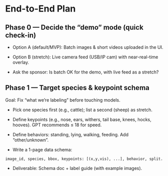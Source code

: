 # End-to-End Plan

## Phase 0 — Decide the “demo” mode (quick check-in)

- Option A (default/MVP): Batch images & short videos uploaded in the UI.

- Option B (stretch): Live camera feed (USB/IP cam) with near-real-time overlay.

- Ask the sponsor: Is batch OK for the demo, with live feed as a stretch?

## Phase 1 — Target species & keypoint schema

Goal: Fix “what we’re labeling” before touching models.

- Pick one species first (e.g., cattle); list a second (sheep) as stretch.

- Define keypoints (e.g., nose, ears, withers, tail base, knees, hocks, hooves).
  GPT recommends ≤ 18 for speed.

- Define behaviors: standing, lying, walking, feeding. Add “other/unknown”.

- Write a 1-page data schema:

```
image_id, species, bbox, keypoints: [(x,y,vis), ...], behavior, split.
```

- Deliverable: Schema doc + label guide (with example images).
